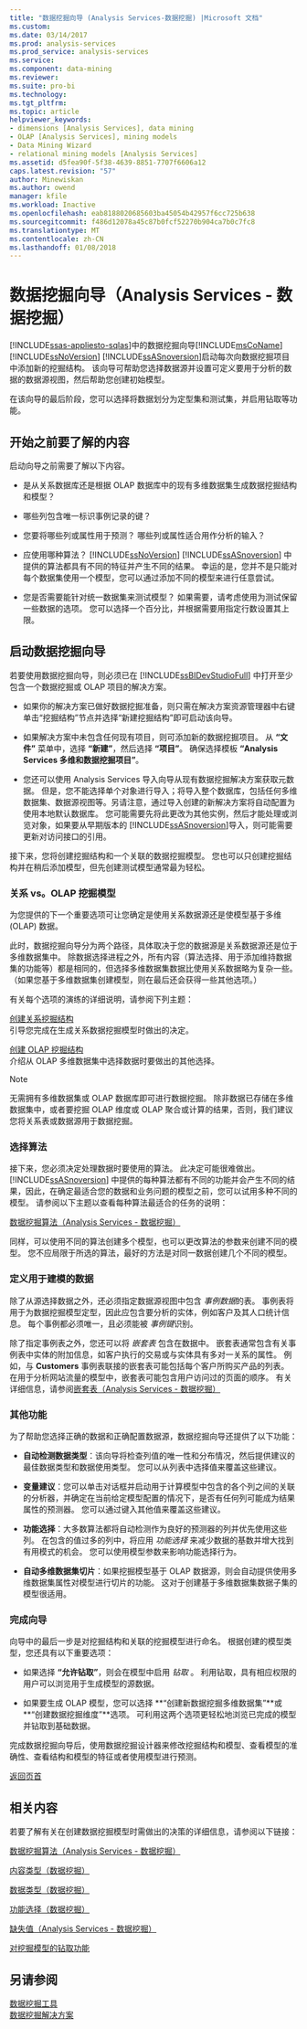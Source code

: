 ```yaml
---
title: "数据挖掘向导 (Analysis Services-数据挖掘) |Microsoft 文档"
ms.custom: 
ms.date: 03/14/2017
ms.prod: analysis-services
ms.prod_service: analysis-services
ms.service: 
ms.component: data-mining
ms.reviewer: 
ms.suite: pro-bi
ms.technology: 
ms.tgt_pltfrm: 
ms.topic: article
helpviewer_keywords:
- dimensions [Analysis Services], data mining
- OLAP [Analysis Services], mining models
- Data Mining Wizard
- relational mining models [Analysis Services]
ms.assetid: d5fea90f-5f38-4639-8851-7707f6606a12
caps.latest.revision: "57"
author: Minewiskan
ms.author: owend
manager: kfile
ms.workload: Inactive
ms.openlocfilehash: eab8188020685603ba45054b42957f6cc725b638
ms.sourcegitcommit: f486d12078a45c87b0fcf52270b904ca7b0c7fc8
ms.translationtype: MT
ms.contentlocale: zh-CN
ms.lasthandoff: 01/08/2018
---
```

# <a name="data-mining-wizard-analysis-services---data-mining"></a>数据挖掘向导（Analysis Services - 数据挖掘）
[!INCLUDE[ssas-appliesto-sqlas](../../includes/ssas-appliesto-sqlas.md)]中的数据挖掘向导[!INCLUDE[msCoName](../../includes/msconame-md.md)] [!INCLUDE[ssNoVersion](../../includes/ssnoversion-md.md)] [!INCLUDE[ssASnoversion](../../includes/ssasnoversion-md.md)]启动每次向数据挖掘项目中添加新的挖掘结构。 该向导可帮助您选择数据源并设置可定义要用于分析的数据的数据源视图，然后帮助您创建初始模型。  
  
 在该向导的最后阶段，您可以选择将数据划分为定型集和测试集，并启用钻取等功能。  
  
## <a name="what-to-know-before-you-start"></a>开始之前要了解的内容  
 启动向导之前需要了解以下内容。  
  
-   是从关系数据库还是根据 OLAP 数据库中的现有多维数据集生成数据挖掘结构和模型？  
  
-   哪些列包含唯一标识事例记录的键？  
  
-   您要将哪些列或属性用于预测？ 哪些列或属性适合用作分析的输入？  
  
-   应使用哪种算法？ [!INCLUDE[ssNoVersion](../../includes/ssnoversion-md.md)] [!INCLUDE[ssASnoversion](../../includes/ssasnoversion-md.md)] 中提供的算法都具有不同的特征并产生不同的结果。 幸运的是，您并不是只能对每个数据集使用一个模型，您可以通过添加不同的模型来进行任意尝试。  
  
-   您是否需要能针对统一数据集来测试模型？ 如果需要，请考虑使用为测试保留一些数据的选项。 您可以选择一个百分比，并根据需要用指定行数设置其上限。  
  
##  <a name="BKMK_Using_DM_Wizard"></a> 启动数据挖掘向导  
 若要使用数据挖掘向导，则必须已在 [!INCLUDE[ssBIDevStudioFull](../../includes/ssbidevstudiofull-md.md)] 中打开至少包含一个数据挖掘或 OLAP 项目的解决方案。  
  
-   如果你的解决方案已做好数据挖掘准备，则只需在解决方案资源管理器中右键单击“挖掘结构”节点并选择“新建挖掘结构”即可启动该向导。  
  
-   如果解决方案中未包含任何现有项目，则可添加新的数据挖掘项目。 从 **“文件”** 菜单中，选择 **“新建”**，然后选择 **“项目”**。 确保选择模板 **“Analysis Services 多维和数据挖掘项目”**。  
  
-   您还可以使用 Analysis Services 导入向导从现有数据挖掘解决方案获取元数据。 但是，您不能选择单个对象进行导入；将导入整个数据库，包括任何多维数据集、数据源视图等。另请注意，通过导入创建的新解决方案将自动配置为使用本地默认数据库。 您可能需要先将此更改为其他实例，然后才能处理或浏览对象，如果要从早期版本的 [!INCLUDE[ssASnoversion](../../includes/ssasnoversion-md.md)]导入，则可能需要更新对访问接口的引用。  
  
 接下来，您将创建挖掘结构和一个关联的数据挖掘模型。 您也可以只创建挖掘结构并在稍后添加模型，但先创建测试模型通常最为轻松。  
  
###  <a name="BKMK_Relational"></a>关系 vs。OLAP 挖掘模型  
 为您提供的下一个重要选项可让您确定是使用关系数据源还是使模型基于多维 (OLAP) 数据。  
  
 此时，数据挖掘向导分为两个路径，具体取决于您的数据源是关系数据源还是位于多维数据集中。 除数据选择进程之外，所有内容（算法选择、用于添加维持数据集的功能等）都是相同的，但选择多维数据集数据比使用关系数据略为复杂一些。 （如果您基于多维数据集创建模型，则在最后还会获得一些其他选项。）  
  
 有关每个选项的演练的详细说明，请参阅下列主题：  
  
 [创建关系挖掘结构](../../analysis-services/data-mining/create-a-relational-mining-structure.md)  
 引导您完成在生成关系数据挖掘模型时做出的决定。  
  
 [创建 OLAP 挖掘结构](../../analysis-services/data-mining/create-an-olap-mining-structure.md)  
 介绍从 OLAP 多维数据集中选择数据时要做出的其他选择。  
  
> [!NOTE]  
>  无需拥有多维数据集或 OLAP 数据库即可进行数据挖掘。 除非数据已存储在多维数据集中，或者要挖掘 OLAP 维度或 OLAP 聚合或计算的结果，否则，我们建议您将关系表或数据源用于数据挖掘。  
  
### <a name="choosing-an-algorithm"></a>选择算法  
 接下来，您必须决定处理数据时要使用的算法。 此决定可能很难做出。 [!INCLUDE[ssASnoversion](../../includes/ssasnoversion-md.md)] 中提供的每种算法都有不同的功能并会产生不同的结果，因此，在确定最适合您的数据和业务问题的模型之前，您可以试用多种不同的模型。 请参阅以下主题以查看每种算法最适合的任务的说明：  
  
 [数据挖掘算法（Analysis Services - 数据挖掘）](../../analysis-services/data-mining/data-mining-algorithms-analysis-services-data-mining.md)  
  
 同样，可以使用不同的算法创建多个模型，也可以更改算法的参数来创建不同的模型。 您不应局限于所选的算法，最好的方法是对同一数据创建几个不同的模型。  
  
### <a name="define-the-data-used-for-modeling"></a>定义用于建模的数据  
 除了从源选择数据之外，还必须指定数据源视图中包含 *事例数据*的表。 事例表将用于为数据挖掘模型定型，因此应包含要分析的实体，例如客户及其人口统计信息。 每个事例都必须唯一，且必须能被 *事例键*识别。  
  
 除了指定事例表之外，您还可以将 *嵌套表* 包含在数据中。 嵌套表通常包含有关事例表中实体的附加信息，如客户执行的交易或与实体具有多对一关系的属性。 例如，与 **Customers** 事例表联接的嵌套表可能包括每个客户所购买产品的列表。 在用于分析网站流量的模型中，嵌套表可能包含用户访问过的页面的顺序。 有关详细信息，请参阅[嵌套表（Analysis Services - 数据挖掘）](../../analysis-services/data-mining/nested-tables-analysis-services-data-mining.md)  
  
### <a name="additional-features"></a>其他功能  
 为了帮助您选择正确的数据和正确配置数据源，数据挖掘向导还提供了以下功能：  
  
-   **自动检测数据类型**：该向导将检查列值的唯一性和分布情况，然后提供建议的最佳数据类型和数据使用类型。 您可以从列表中选择值来覆盖这些建议。  
  
-   **变量建议**：您可以单击对话框并启动用于计算模型中包含的各个列之间的关联的分析器，并确定在当前给定模型配置的情况下，是否有任何列可能成为结果属性的预测器。 您可以通过键入其他值来覆盖这些建议。  
  
-   **功能选择**：大多数算法都将自动检测作为良好的预测器的列并优先使用这些列。 在包含的值过多的列中，将应用 *功能选择* 来减少数据的基数并增大找到有用模式的机会。 您可以使用模型参数来影响功能选择行为。  
  
-   **自动多维数据集切片**：如果挖掘模型基于 OLAP 数据源，则会自动提供使用多维数据集属性对模型进行切片的功能。 这对于创建基于多维数据集数据子集的模型很适用。  
  
### <a name="completing-the-wizard"></a>完成向导  
 向导中的最后一步是对挖掘结构和关联的挖掘模型进行命名。 根据创建的模型类型，您还具有以下重要选项：  
  
-   如果选择 **“允许钻取”**，则会在模型中启用 *钻取* 。 利用钻取，具有相应权限的用户可以浏览用于生成模型的源数据。  
  
-   如果要生成 OLAP 模型，您可以选择 **“创建新数据挖掘多维数据集”**或 **“创建数据挖掘维度”**选项。 可利用这两个选项更轻松地浏览已完成的模型并钻取到基础数据。  
  
 完成数据挖掘向导后，使用数据挖掘设计器来修改挖掘结构和模型、查看模型的准确性、查看结构和模型的特征或者使用模型进行预测。  
  
 [返回页首](#BKMK_Using_DM_Wizard)  
  
## <a name="related-content"></a>相关内容  
 若要了解有关在创建数据挖掘模型时需做出的决策的详细信息，请参阅以下链接：  
  
 [数据挖掘算法（Analysis Services - 数据挖掘）](../../analysis-services/data-mining/data-mining-algorithms-analysis-services-data-mining.md)  
  
 [内容类型（数据挖掘）](../../analysis-services/data-mining/content-types-data-mining.md)  
  
 [数据类型（数据挖掘）](../../analysis-services/data-mining/data-types-data-mining.md)  
  
 [功能选择（数据挖掘）](../../analysis-services/data-mining/feature-selection-data-mining.md)  
  
 [缺失值（Analysis Services - 数据挖掘）](../../analysis-services/data-mining/missing-values-analysis-services-data-mining.md)  
  
 [对挖掘模型的钻取功能](../../analysis-services/data-mining/drillthrough-on-mining-models.md)  
  
## <a name="see-also"></a>另请参阅  
 [数据挖掘工具](../../analysis-services/data-mining/data-mining-tools.md)   
 [数据挖掘解决方案](../../analysis-services/data-mining/data-mining-solutions.md)  
  
  
